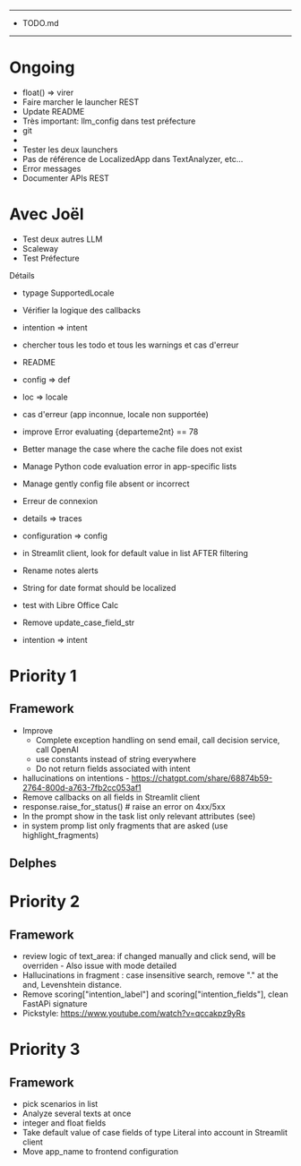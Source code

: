 *********
* TODO.md
*********

# Ongoing
- float() => virer
- Faire marcher le launcher REST
- Update README
- Très important: llm_config dans test préfecture
- git
- 
- Tester les deux launchers
- Pas de référence de LocalizedApp dans TextAnalyzer, etc...
- Error messages
- Documenter APIs REST

# Avec Joël
- Test deux autres LLM
- Scaleway
- Test Préfecture

Détails
- typage SupportedLocale
- Vérifier la logique des callbacks
- intention => intent
- chercher tous les todo et tous les warnings et cas d'erreur
- README
- config => def
- loc => locale
- cas d'erreur (app inconnue, locale non supportée)
- improve Error evaluating {departeme2nt} == 78
- Better manage the case where the cache file does not exist
- Manage Python code evaluation error in app-specific lists
- Manage gently config file absent or incorrect
- Erreur de connexion
- details => traces
- configuration => config
- in Streamlit client, look for default value in list AFTER filtering
- Rename notes alerts
- String for date format should be localized
- test with Libre Office Calc
- Remove update_case_field_str

- intention => intent

# Priority 1
## Framework
- Improve
  - Complete exception handling on send email, call decision service, call OpenAI
  - use constants instead of string everywhere
  - Do not return fields associated with intent
- hallucinations on intentions - https://chatgpt.com/share/68874b59-2764-800d-a763-7fb2cc053af1
- Remove callbacks on all fields in Streamlit client
- response.raise_for_status()              # raise an error on 4xx/5xx
- In the prompt show in the task list only relevant attributes (see)
- in system promp list only fragments that are asked (use highlight_fragments)

## Delphes

# Priority 2
## Framework
- review logic of text_area: if changed manually and click send, will be overriden - Also issue with mode detailed
- Hallucinations in fragment : case insensitive search, remove "." at the and, Levenshtein distance.
- Remove scoring["intention_label"] and scoring["intention_fields"], clean FastAPi signature
- Pickstyle: https://www.youtube.com/watch?v=qccakpz9yRs

# Priority 3
## Framework
- pick scenarios in list
- Analyze several texts at once
- integer and float fields
- Take default value of case fields of type Literal into account in Streamlit client
- Move app_name to frontend configuration